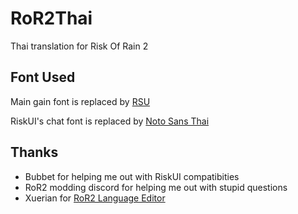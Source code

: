
# RoR2Thai

Thai translation for Risk Of Rain 2



## Font Used
Main gain font is replaced by  [RSU]('https://www2.rsu.ac.th/info/downloads-Fonts')

RiskUI's chat font is replaced by [Noto Sans Thai]('https://fonts.google.com/noto/specimen/Noto+Sans+Thai)

## Thanks 
 - Bubbet for helping me out with RiskUI compatibities
 - RoR2 modding discord for helping me out with stupid questions
 - Xuerian for [RoR2 Language Editor]('https://xuerian.github.io/RoR2LanguageEditor/)





